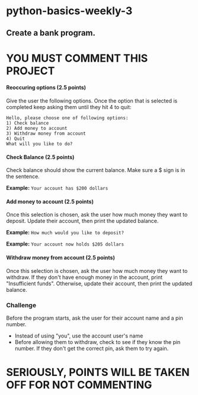 # python-basics-weekly-3

## Create a bank program.

# YOU MUST COMMENT THIS PROJECT

#### Reoccuring options (2.5 points)
Give the user the following options. Once the option that is selected is completed keep asking them until they hit 4 to quit:

```
Hello, please choose one of following options:
1) Check balance
2) Add money to account
3) Withdraw money from account
4) Quit
What will you like to do?
```

#### Check Balance (2.5 points)
Check balance should show the current balance. Make sure a $ sign is in the sentence.

<strong>Example:</strong> ```Your account has $200 dollars```

#### Add money to account (2.5 points)
Once this selection is chosen, ask the user how much money they want to deposit. Update their account, then print the updated balance.

<strong>Example:</strong> ```How much would you like to deposit?```

<strong>Example:</strong> ```Your account now holds $205 dollars```

#### Withdraw money from account (2.5 points)
Once this selection is chosen, ask the user how much money they want to withdraw. If they don't have enough money in the account, print "Insufficient funds". Otherwise, update their account, then print the updated balance.


### Challenge
Before the program starts, ask the user for their account name and a pin number.
- Instead of using "you", use the account user's name
- Before allowing them to withdraw, check to see if they know the pin number. If they don't get the correct pin, ask them to try again.


# SERIOUSLY, POINTS WILL BE TAKEN OFF FOR NOT COMMENTING
